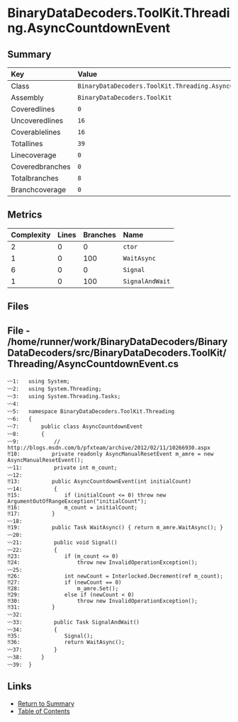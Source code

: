 ﻿# BinaryDataDecoders.ToolKit.Threading.AsyncCountdownEvent

## Summary

| Key             | Value                                                      |
| :-------------- | :--------------------------------------------------------- |
| Class           | `BinaryDataDecoders.ToolKit.Threading.AsyncCountdownEvent` |
| Assembly        | `BinaryDataDecoders.ToolKit`                               |
| Coveredlines    | `0`                                                        |
| Uncoveredlines  | `16`                                                       |
| Coverablelines  | `16`                                                       |
| Totallines      | `39`                                                       |
| Linecoverage    | `0`                                                        |
| Coveredbranches | `0`                                                        |
| Totalbranches   | `8`                                                        |
| Branchcoverage  | `0`                                                        |

## Metrics

| Complexity | Lines | Branches | Name            |
| :--------- | :---- | :------- | :-------------- |
| 2          | 0     | 0        | `ctor`          |
| 1          | 0     | 100      | `WaitAsync`     |
| 6          | 0     | 0        | `Signal`        |
| 1          | 0     | 100      | `SignalAndWait` |

## Files

## File - /home/runner/work/BinaryDataDecoders/BinaryDataDecoders/src/BinaryDataDecoders.ToolKit/Threading/AsyncCountdownEvent.cs

```CSharp
〰1:   using System;
〰2:   using System.Threading;
〰3:   using System.Threading.Tasks;
〰4:   
〰5:   namespace BinaryDataDecoders.ToolKit.Threading
〰6:   {
〰7:       public class AsyncCountdownEvent
〰8:       {
〰9:           // http://blogs.msdn.com/b/pfxteam/archive/2012/02/11/10266930.aspx
‼10:          private readonly AsyncManualResetEvent m_amre = new AsyncManualResetEvent();
〰11:          private int m_count;
〰12:  
‼13:          public AsyncCountdownEvent(int initialCount)
〰14:          {
‼15:              if (initialCount <= 0) throw new ArgumentOutOfRangeException("initialCount");
‼16:              m_count = initialCount;
‼17:          }
〰18:  
‼19:          public Task WaitAsync() { return m_amre.WaitAsync(); }
〰20:  
〰21:          public void Signal()
〰22:          {
‼23:              if (m_count <= 0)
‼24:                  throw new InvalidOperationException();
〰25:  
‼26:              int newCount = Interlocked.Decrement(ref m_count);
‼27:              if (newCount == 0)
‼28:                  m_amre.Set();
‼29:              else if (newCount < 0)
‼30:                  throw new InvalidOperationException();
‼31:          }
〰32:  
〰33:          public Task SignalAndWait()
〰34:          {
‼35:              Signal();
‼36:              return WaitAsync();
〰37:          }
〰38:      }
〰39:  }
```

## Links

* [Return to Summary](Summary.md)
* [Table of Contents](../TOC.md)


